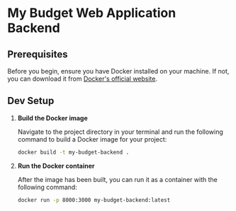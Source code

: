 # My Budget Web Application Backend

## Prerequisites

Before you begin, ensure you have Docker installed on your machine. If not, you can download it from [Docker's official website](https://www.docker.com/products/docker-desktop).

## Dev Setup

1. **Build the Docker image**

   Navigate to the project directory in your terminal and run the following command to build a Docker image for your project:

   ```bash
   docker build -t my-budget-backend .
   ```

2. **Run the Docker container**

   After the image has been built, you can run it as a container with the following command:

   ```bash
   docker run -p 8000:3000 my-budget-backend:latest
   ```
